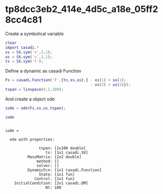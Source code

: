 
# tp8dcc3eb2_414e_4d5c_a18e_05ff28cc4c81


Create a symbolical variable



```matlab
clear
import casadi.*
xs = SX.sym('x',2,1);
us = SX.sym('u',2,1);
ts = SX.sym('t');
```


Define a dynamic as casadi Function



```matlab
Fs = casadi.Function('F',{ts,xs,us},{ - xs(1) + us(1);
                                      - xs(2) + us(2)});
tspan = linspace(0,1,100);
```


And create a object ode



```matlab
iode = ode(Fs,xs,us,tspan);
```



```matlab
iode
```




```

iode = 

  ode with properties:

               tspan: [1x100 double]
                  ts: [1x1 casadi.SX]
          MassMatrix: [2x2 double]
              method: []
              solver: []
          DynamicFcn: [1x1 casadi.Function]
               State: [1x1 fun]
             Control: [1x1 fun]
    InitialCondition: [2x1 casadi.DM]
                  Nt: 100


```



